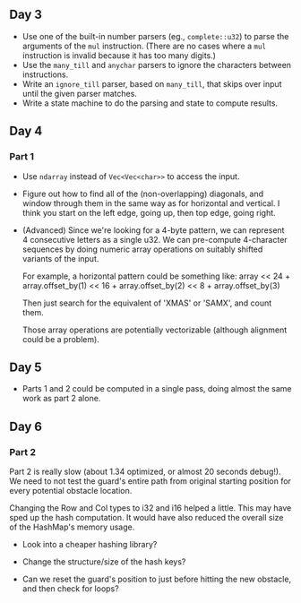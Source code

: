 ## Day 3

* Use one of the built-in number parsers (eg., `complete::u32`) to parse
    the arguments of the `mul` instruction.  (There are no cases where a
    `mul` instruction is invalid because it has too many digits.)
* Use the `many_till` and `anychar` parsers to ignore the characters between
    instructions.
* Write an `ignore_till` parser, based on `many_till`, that skips over input
    until the given parser matches.
* Write a state machine to do the parsing and state to compute results.

## Day 4
### Part 1
* Use `ndarray` instead of `Vec<Vec<char>>` to access the input.
* Figure out how to find all of the (non-overlapping) diagonals, and window
  through them in the same way as for horizontal and vertical.  I think you
  start on the left edge, going up, then top edge, going right.
* (Advanced) Since we're looking for a 4-byte pattern, we can represent 4
  consecutive letters as a single u32.  We can pre-compute 4-character
  sequences by doing numeric array operations on suitably shifted variants
  of the input.

  For example, a horizontal pattern could be something like:
    array << 24 + array.offset_by(1) << 16 + array.offset_by(2) << 8 + array.offset_by(3)
  
  Then just search for the equivalent of 'XMAS' or 'SAMX', and count them.

  Those array operations are potentially vectorizable (although alignment could
  be a problem).
  
## Day 5
* Parts 1 and 2 could be computed in a single pass, doing almost the same work
  as part 2 alone.

## Day 6
### Part 2
Part 2 is really slow (about 1.34 optimized, or almost 20 seconds debug!).
We need to not test the guard's entire path from original starting position
for every potential obstacle location.

Changing the Row and Col types to i32 and i16 helped a little.  This may have
sped up the hash computation.  It would have also reduced the overall size of
the HashMap's memory usage.

* Look into a cheaper hashing library?
* Change the structure/size of the hash keys?

* Can we reset the guard's position to just before hitting the new obstacle,
  and then check for loops?
